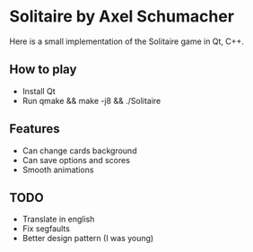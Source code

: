 Solitaire by Axel Schumacher
============================

Here is a small implementation of the Solitaire game in Qt, C++.

How to play
-----------

- Install Qt
- Run qmake && make -j8 && ./Solitaire

Features
--------

- Can change cards background
- Can save options and scores
- Smooth animations

TODO
----

- Translate in english
- Fix segfaults
- Better design pattern (I was young)
